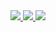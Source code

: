 <a href=“https://github.com/anuraghazra/github-readme-stats”>
  <img align=“center” src=“https://github-readme-stats.vercel.app/api?username=rmori320&count_private=true&repo=github-readme-stats” />
</a>
<a href=“https://github.com/anuraghazra/github-readme-stats”>
  <img align=“center” src=“https://github-readme-stats.vercel.app/api/top-langs/?username=rmori320&count_private=true&repo=github-readme-stats” />
</a>
<a href=“https://github.com/anuraghazra/github-profile-trophy”>
  <img align=“center” src=“https://github-profile-trophy.vercel.app/?username=rmori320&count_private=true&repo=github-readme-stats” />
</a>
